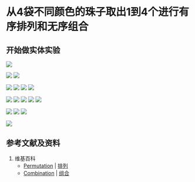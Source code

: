 # 从4袋不同颜色的珠子取出1到4个进行有序排列和无序组合

## 开始做实体实验

![](/images/概率/排列和组合/从4袋不同颜色的珠子取出1到4个进行有序排列和无序组合/0a1.jpg)

![](/images/概率/排列和组合/从4袋不同颜色的珠子取出1到4个进行有序排列和无序组合/1a1.jpg)
![](/images/概率/排列和组合/从4袋不同颜色的珠子取出1到4个进行有序排列和无序组合/1a2.jpg)

![](/images/概率/排列和组合/从4袋不同颜色的珠子取出1到4个进行有序排列和无序组合/2a1.jpg)
![](/images/概率/排列和组合/从4袋不同颜色的珠子取出1到4个进行有序排列和无序组合/2a2.jpg)
![](/images/概率/排列和组合/从4袋不同颜色的珠子取出1到4个进行有序排列和无序组合/2a3.jpg)
![](/images/概率/排列和组合/从4袋不同颜色的珠子取出1到4个进行有序排列和无序组合/2a4.jpg)

![](/images/概率/排列和组合/从4袋不同颜色的珠子取出1到4个进行有序排列和无序组合/3a1.jpg)
![](/images/概率/排列和组合/从4袋不同颜色的珠子取出1到4个进行有序排列和无序组合/3a2.jpg)
![](/images/概率/排列和组合/从4袋不同颜色的珠子取出1到4个进行有序排列和无序组合/3a3.jpg)
![](/images/概率/排列和组合/从4袋不同颜色的珠子取出1到4个进行有序排列和无序组合/3a4.jpg)
![](/images/概率/排列和组合/从4袋不同颜色的珠子取出1到4个进行有序排列和无序组合/3a5.jpg)

![](/images/概率/排列和组合/从4袋不同颜色的珠子取出1到4个进行有序排列和无序组合/4a1.jpg)
![](/images/概率/排列和组合/从4袋不同颜色的珠子取出1到4个进行有序排列和无序组合/4a2.jpg)
![](/images/概率/排列和组合/从4袋不同颜色的珠子取出1到4个进行有序排列和无序组合/4a3.jpg)

![](/images/概率/排列和组合/从4袋不同颜色的珠子取出1到4个进行有序排列和无序组合/5a1.jpg)

## 参考文献及资料

1. 维基百科
	- [Permutation](https://en.wikipedia.org/wiki/Permutation) | [排列](https://zh.wikipedia.org/wiki/%E7%BD%AE%E6%8F%9B) 
	- [Combination](https://en.wikipedia.org/wiki/Combination) | [组合](https://zh.wikipedia.org/wiki/%E7%B5%84%E5%90%88) 

